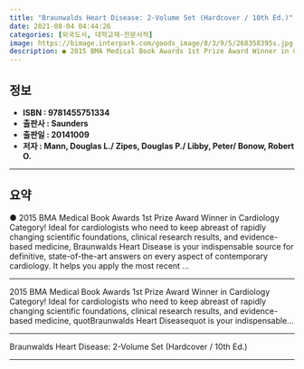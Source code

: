 ```yaml
---
title: "Braunwalds Heart Disease: 2-Volume Set (Hardcover / 10th Ed.)"
date: 2021-08-04 04:44:26
categories: [외국도서, 대학교재-전문서적]
image: https://bimage.interpark.com/goods_image/8/3/9/5/268358395s.jpg
description: ● 2015 BMA Medical Book Awards 1st Prize Award Winner in Cardiology Category! Ideal for cardiologists who need to keep abreast of rapidly changing scientific f
---
```


## **정보**

- **ISBN : 9781455751334**
- **출판사 : Saunders**
- **출판일 : 20141009**
- **저자 : Mann, Douglas L./ Zipes, Douglas P./ Libby, Peter/ Bonow, Robert O.**

------



## **요약**

●  2015 BMA Medical Book Awards 1st Prize Award Winner in Cardiology Category! Ideal for cardiologists who need to keep abreast of rapidly changing scientific foundations, clinical research results, and evidence-based medicine, Braunwalds Heart Disease is your indispensable source for definitive, state-of-the-art answers on every aspect of contemporary cardiology. It helps you apply the most recent ...

------

2015 BMA Medical Book Awards 1st Prize Award Winner in Cardiology Category! Ideal for cardiologists who need to keep abreast of rapidly changing scientific foundations, clinical research results, and evidence-based medicine, quotBraunwalds Heart Diseasequot is your indispensable... 

------


Braunwalds Heart Disease: 2-Volume Set (Hardcover / 10th Ed.) 

------


